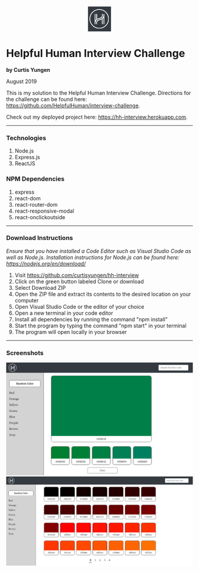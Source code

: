 <p align="center">
  <img src="./src/images/logo.png" alt="logo" />
</p>

# Helpful Human Interview Challenge
**by Curtis Yungen**

August 2019

This is my solution to the Helpful Human Interview Challenge. Directions for the challenge can be found here: https://github.com/HelpfulHuman/interview-challenge.

Check out my deployed project here: https://hh-interview.herokuapp.com.

<hr/>

### Technologies
1) Node.js
2) Express.js
3) ReactJS

### NPM Dependencies
1) express
2) react-dom
3) react-router-dom
4) react-responsive-modal
5) react-onclickoutside

<hr/>

### Download Instructions

*Ensure that you have installed a Code Editor such as Visual Studio Code as well as Node.js.
Installation instructions for Node.js can be found here: https://nodejs.org/en/download/*

1) Visit https://github.com/curtisyungen/hh-interview
2) Click on the green button labeled Clone or download
3) Select Download ZIP
4) Open the ZIP file and extract its contents to the desired location on your computer
5) Open Visual Studio Code or the editor of your choice
6) Open a new terminal in your code editor
7) Install all dependencies by running the command "npm install"
8) Start the program by typing the command "npm start" in your terminal
9) The program will open locally in your browser

<hr/>

### Screenshots

![](./src/images/screenshot1.png)
<br/>
![](./src/images/screenshot2.png)
<br/>
